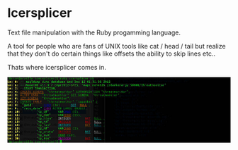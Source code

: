 Icersplicer
==========

Text file manipulation with the Ruby progamming language.

A tool for people who are fans of UNIX tools like cat / head / tail but realize
that they don't do certain things like offsets the ability to skip lines etc..

Thats where icersplicer comes in.

![Icesplicer](https://raw.githubusercontent.com/puppetpies/icersplicer/master/icersplicer.jpg)

